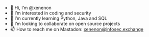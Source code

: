 - 👋 Hi, I’m @xenenon
- 👀 I’m interested in coding and security
- 🌱 I’m currently learning Python, Java and SQL
- 💞️ I’m looking to collaborate on open source projects 
- 📫 How to reach me on Mastadon: xenenon@infosec.exchange

<!---
xenenon/xenenon is a ✨ special ✨ repository because its `README.md` (this file) appears on your GitHub profile.
You can click the Preview link to take a look at your changes.
--->

